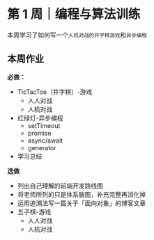 # 第 1 周｜编程与算法训练

本周学习了如何写一个`人机对战的井字棋游戏`和`异步编程`

## 本周作业

**必做：**

- TicTacToe（井字棋）-游戏
  - 人人对战
  - 人机对战
- 红绿灯-异步编程
  - setTimeout
  - promise
  - async/await
  - generator
- 学习总结

**选做**

- 列出自己理解的前端开发路线图
- 将老师所列的只是体系脑图，补充完整再消化掉
- 运用追溯法写一篇关于「面向对象」的博客文章
- 五子棋-游戏
  - 人人对战
  - 人机对战
